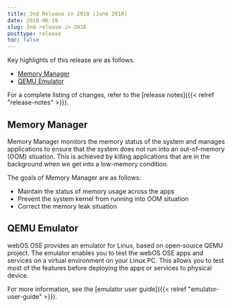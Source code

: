 ```yaml
---
title: 2nd Release in 2018 (June 2018)
date: 2018-06-19
slug: 2nd-release-in-2018
posttype: release
toc: false
---
```


Key highlights of this release are as follows.

* [Memory Manager](#memory-manager)
* [QEMU Emulator](#qemu-emulator)

For a complete listing of changes, refer to the [release notes]({{< relref "release-notes" >}}).

## Memory Manager

Memory Manager monitors the memory status of the system and manages applications to ensure that the system does not run into an out-of-memory (OOM) situation. This is achieved by killing applications that are in the background when we get into a low-memory condition.

The goals of Memory Manager are as follows:

* Maintain the status of memory usage across the apps
* Prevent the system kernel from running into OOM situation
* Correct the memory leak situation

## QEMU Emulator

webOS OSE provides an emulator for Linux, based on open-source QEMU project. The emulator enables you to test the webOS OSE apps and services on a virtual environment on your Linux PC. This allows you to test most of the features before deploying the apps or services to physical device.

For more information, see the [emulator user guide]({{< relref "emulator-user-guide" >}}).
